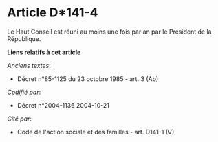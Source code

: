 # Article D*141-4

Le Haut Conseil est réuni au moins une fois par an par le Président de la République.

**Liens relatifs à cet article**

_Anciens textes_:

  - Décret n°85-1125 du 23 octobre 1985 - art. 3 (Ab)

_Codifié par_:

  - Décret n°2004-1136 2004-10-21

_Cité par_:

  - Code de l'action sociale et des familles - art. D141-1 (V)
